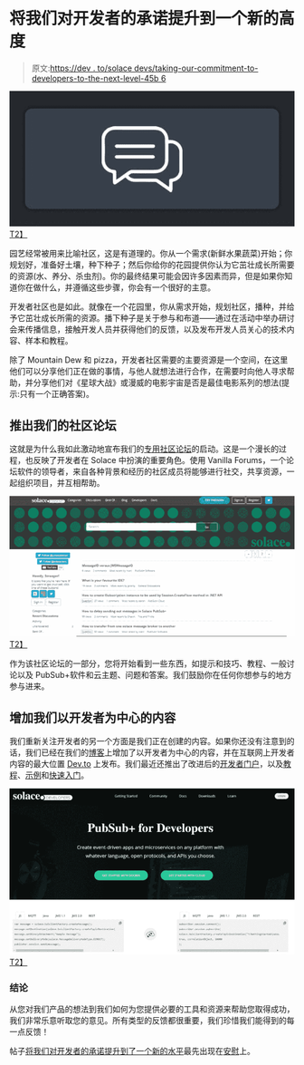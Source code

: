 # 将我们对开发者的承诺提升到一个新的高度

> 原文:[https://dev . to/solace devs/taking-our-commitment-to-developers-to-the-next-level-45b 6](https://dev.to/solacedevs/taking-our-commitment-to-developers-to-the-next-level-45b6)

[![](img/50c434939e02757b700d35ded08068af.png)T2】](https://res.cloudinary.com/practicaldev/image/fetch/s--NqbU5CDv--/c_limit%2Cf_auto%2Cfl_progressive%2Cq_auto%2Cw_880/https://solace.com/wp-content/uploads/2019/07/chat-app-blog-featured-image.jpg)

园艺经常被用来比喻社区，这是有道理的。你从一个需求(新鲜水果蔬菜)开始；你规划好，准备好土壤，种下种子；然后你给你的花园提供你认为它茁壮成长所需要的资源(水、养分、杀虫剂)。你的最终结果可能会因许多因素而异，但是如果你知道你在做什么，并遵循这些步骤，你会有一个很好的主意。

开发者社区也是如此。就像在一个花园里，你从需求开始，规划社区，播种，并给予它茁壮成长所需的资源。播下种子是关于参与和布道——通过在活动中举办研讨会来传播信息，接触开发人员并获得他们的反馈，以及发布开发人员关心的技术内容、样本和教程。

除了 Mountain Dew 和 pizza，开发者社区需要的主要资源是一个空间，在这里他们可以分享他们正在做的事情，与他人就想法进行合作，在需要时向他人寻求帮助，并分享他们对《星球大战》或漫威的电影宇宙是否是最佳电影系列的想法(提示:只有一个正确答案)。

## [](#launch-of-our-community-forum)推出我们的社区论坛

这就是为什么我如此激动地宣布我们的[专用社区论坛](https://solace.community/)的启动。这是一个漫长的过程，也反映了开发者在 Solace 中扮演的重要角色。使用 Vanilla Forums，一个论坛软件的领导者，来自各种背景和经历的社区成员将能够进行社交，共享资源，一起组织项目，并互相帮助。

[![](img/dc159ab14f785c92451994260af5202e.png)T2】](https://solace.community)

作为该社区论坛的一部分，您将开始看到一些东西，如提示和技巧、教程、一般讨论以及 PubSub+软件和云主题、问题和答案。我们鼓励你在任何你想参与的地方参与进来。

## [](#growing-our-developerfocused-content)**增加我们以开发者为中心的内容**

我们重新关注开发者的另一个方面是我们正在创建的内容。如果你还没有注意到的话，我们已经在我们的[博客](https://solace.com/blog/category/developers/)上增加了以开发者为中心的内容，并在互联网上开发者内容的最大位置 [Dev.to](http://dev.to/solacedevs) 上发布。我们最近还推出了改进后的[开发者门户](https://solace.dev/)，以及[教程](https://docs.solace.com/Developer-Tutorials/Developer-Tutorials.htm)、[示例](https://github.com/SolaceSamples)和[快速入门](https://docs.solace.com/Developer-Tools/QuickStarts-Connectors/Quickstarts-Connectors.htm)。

[![](img/39b5ee0066bf75b67d7ccd188bc2b6a1.png)T2】](https://www.solace.dev/)

### [](#conclusion)结论

从您对我们产品的想法到我们如何为您提供必要的工具和资源来帮助您取得成功，我们非常乐意听取您的意见。所有类型的反馈都很重要，我们珍惜我们能得到的每一点反馈！

帖子[将我们对开发者的承诺提升到了一个新的水平](https://solace.com/blog/commitment-to-developers/)最先出现在[安慰](https://solace.com)上。